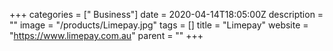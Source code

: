 +++
categories = [" Business"]
date = 2020-04-14T18:05:00Z
description = ""
image = "/products/Limepay.jpg"
tags = []
title = "Limepay"
website = "https://www.limepay.com.au"
parent = ""
+++
